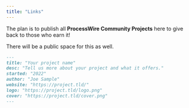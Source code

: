 ```yaml
---
title: "Links"
---
```


The plan is to publish all **ProcessWire Community Projects** here to give back to those who earn it!

There will be a public space for this as well.

```md
---
title: "Your project name"
desc: "Tell us more about your project and what it offers."
started: "2022"
author: "Joe Sample"
website: "https://project.tld/"
logo: "https://project.tld/logo.png"
cover: "https://project.tld/cover.png"
---
```
